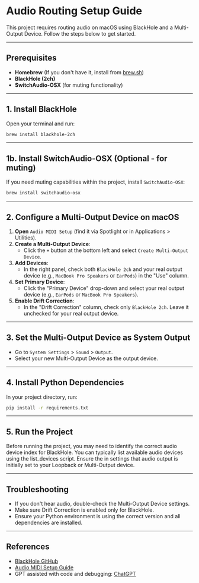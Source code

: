 # Audio Routing Setup Guide

This project requires routing audio on macOS using BlackHole and a Multi-Output Device. Follow the steps below to get started.

---

## Prerequisites

- **Homebrew** (If you don't have it, install from [brew.sh](https://brew.sh/))
- **BlackHole (2ch)**
- **SwitchAudio-OSX** (for muting functionality)

---

## 1. Install BlackHole

Open your terminal and run:

```sh
brew install blackhole-2ch
```

---

## 1b. Install SwitchAudio-OSX (Optional - for muting)

If you need muting capabilities within the project, install `SwitchAudio-OSX`:

```sh
brew install switchaudio-osx
```

---

## 2. Configure a Multi-Output Device on macOS

1. **Open** `Audio MIDI Setup` (find it via Spotlight or in Applications > Utilities).
2. **Create a Multi-Output Device**:
   - Click the `+` button at the bottom left and select `Create Multi-Output Device`.
3. **Add Devices**:
   - In the right panel, check both `BlackHole 2ch` and your real output device (e.g., `MacBook Pro Speakers` or `EarPods`) in the "Use" column.
4. **Set Primary Device**:
   - Click the "Primary Device" drop-down and select your real output device (e.g., `EarPods` or `MacBook Pro Speakers`).
5. **Enable Drift Correction**:
   - In the "Drift Correction" column, check only `BlackHole 2ch`. Leave it unchecked for your real output device.

---

## 3. Set the Multi-Output Device as System Output

- Go to `System Settings` > `Sound` > `Output`.
- Select your new Multi-Output Device as the output device.

---

## 4. Install Python Dependencies

In your project directory, run:

```sh
pip install -r requirements.txt
```

---
 
## 5. Run the Project

Before running the project, you may need to identify the correct audio device index for BlackHole. You can typically list available audio devices using the list_devices script. Ensure the in settings that audio output is initially set to your Loopback or Multi-Output device.


---

## Troubleshooting

- If you don't hear audio, double-check the Multi-Output Device settings.
- Make sure Drift Correction is enabled only for BlackHole.
- Ensure your Python environment is using the correct version and all dependencies are installed.

---

## References

- [BlackHole GitHub](https://github.com/ExistentialAudio/BlackHole)
- [Audio MIDI Setup Guide](https://support.apple.com/en-us/HT202000)
- GPT assisted with code and debugging: [ChatGPT](https://chat.openai.com/chat)




